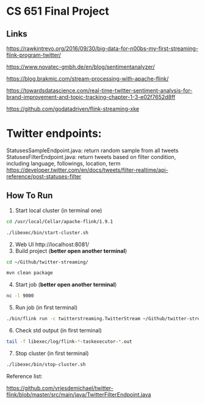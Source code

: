 # CS 651 Final Project
## Links

https://rawkintrevo.org/2016/09/30/big-data-for-n00bs-my-first-streaming-flink-program-twitter/

https://www.novatec-gmbh.de/en/blog/sentimentanalyzer/

https://blog.brakmic.com/stream-processing-with-apache-flink/

https://towardsdatascience.com/real-time-twitter-sentiment-analysis-for-brand-improvement-and-topic-tracking-chapter-1-3-e02f7652d8ff

https://github.com/godatadriven/flink-streaming-xke

# Twitter endpoints:

StatusesSampleEndpoint.java: return random sample from all tweets
StatusesFilterEndpoint.java: return tweets based on filter condition, including language, followings, location, term
https://developer.twitter.com/en/docs/tweets/filter-realtime/api-reference/post-statuses-filter

## How To Run

1. Start local cluster (in terminal one)

```bash
cd /usr/local/Cellar/apache-flink/1.9.1

./libexec/bin/start-cluster.sh
```

2. Web UI http://localhost:8081/
3. Build project (**better open another terminal**)

```bash
cd ~/Github/twitter-streaming/

mvn clean package
```

4. Start job (**better open another terminal**)

```bash
nc -l 9000
```

5. Run job (in first terminal)

```bash
./bin/flink run -c twitterstreaming.TwitterStream ~/Github/twitter-streaming/target/twitter-streaming-1.0.jar --port 9000
```

6. Check std output (in first terminal)

```bash
tail -f libexec/log/flink-*-taskexecutor-*.out
```

7. Stop cluster (in first terminal)

```bash
./libexec/bin/stop-cluster.sh
```

Reference list:

https://github.com/vriesdemichael/twitter-flink/blob/master/src/main/java/TwitterFilterEndpoint.java
